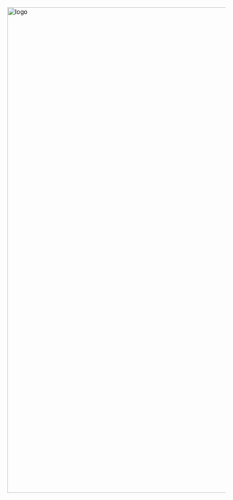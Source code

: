 
<img width="1121" alt="logo" src="https://github.com/svetlanasieber/Software-Engineering--Path-SoftUni/assets/135451084/c23984bb-51a6-40c4-afd6-a026edb9c4fa">
